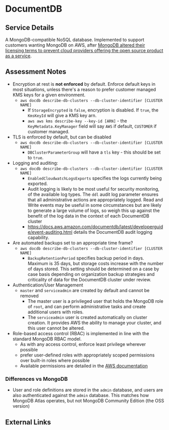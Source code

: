 # DocumentDB

## Service Details

A MongoDB-compatible NoSQL database. Implemented to support customers wanting MongoDB on AWS, after [MongoDB altered their licensing terms to prevent cloud providers offering the open source product as a service](https://techcrunch.com/2019/01/09/aws-gives-open-source-the-middle-finger/).

## Assessment Notes

* Encryption at rest is **not enforced** by default. Enforce default keys in most situations, unless there's a reason to prefer customer managed KMS keys for a given environment.
  * `aws docdb describe-db-clusters --db-cluster-identifier [CLUSTER NAME]`
    * If `StorageEncrypted` is `false`, encryption is disabled. If `true`, the `KmsKeyId` will give a KMS key arn.
    * `aws aws kms describe-key --key-id [ARN]` - the `KeyMetadata.KeyManager` field will say `AWS` if default, `CUSTOMER` if customer managed.
* TLS is enforced by default, but can be disabled
  * `aws docdb describe-db-clusters --db-cluster-identifier [CLUSTER NAME]`
    * `DBClusterParameterGroup` will have a `tls` key - this should be set to `true`.
* Logging and auditing:
  * `aws docdb describe-db-clusters --db-cluster-identifier [CLUSTER NAME]`
    * `EnabledCloudwatchLogsExports` specifies the logs currently being exported.
    * Audit logging is likely to be most useful for security monitoring, of the available log types. The `ddl` audit log parameter ensures that all administrative actions are appropriately logged. Read and Write events may be useful in some circumstances but are likely to generate a large volume of logs, so weigh this up against the benefit of the log data in the context of each DocumentDB cluster
    * <https://docs.aws.amazon.com/documentdb/latest/developerguide/event-auditing.html> details the DocumentDB audit logging capability.
* Are automated backups set to an appropriate time frame?
  * `aws docdb describe-db-clusters --db-cluster-identifier [CLUSTER NAME]`
    * `BackupRetentionPeriod` specifies backup period in days. Maximum is 35 days, but storage costs increase with the number of days stored. This setting should be determined on a case by case basis depending on organization backup strategies and criticality of data for the DocumentDB cluster under review.
* Authentication/User Management
  * `master` and `serviceadmin` are created by default and cannot be removed
    * The master user is a privileged user that holds the MongoDB role of `root`, and can perform administrative tasks and create additional users with roles.
    * The `serviceadmin` user is created automatically on cluster creation. It provides AWS the ability to manage your cluster, and this user cannot be altered.
* Role-based access control (RBAC) is implemented in line with the standard MongoDB RBAC model.
  * As with any access control, enforce least privilege wherever possible
  * prefer user-defined roles with appropriately scoped permissions over built-in roles where possible
  * Available permissions are detailed in the [AWS documentation](https://docs.aws.amazon.com/documentdb/latest/developerguide/role_based_access_control.html#role_based_access_control-built_in_roles)

### Differences vs MongoDB

* User and role definitions are stored in the `admin` database, and users are also authenticated against the `admin` database. This matches how MongoDB Atlas operates, but not MongoDB Community Edition (the OSS version)

## External Links
